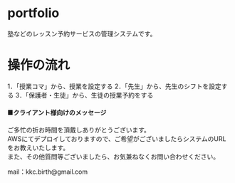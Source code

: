 # portfolio
<p>
  塾などのレッスン予約サービスの管理システムです。
</p>

# 操作の流れ
1．「授業コマ」から、授業を設定する
2．「先生」から、先生のシフトを設定する
3．「保護者・生徒」から、生徒の授業予約をする

<h4>■クライアント様向けのメッセージ</h4>
<p>
  ご多忙の折お時間を頂戴しありがとうございます。<br>
  AWSにてデプロイしておりますので、ご希望がございましたらシステムのURLをお教えいたします。<br>
  また、その他質問等ございましたら、お気兼ねなくお問い合わせください。<br>
</p>

<p>
  mail：kkc.birth@gmail.com
</p>